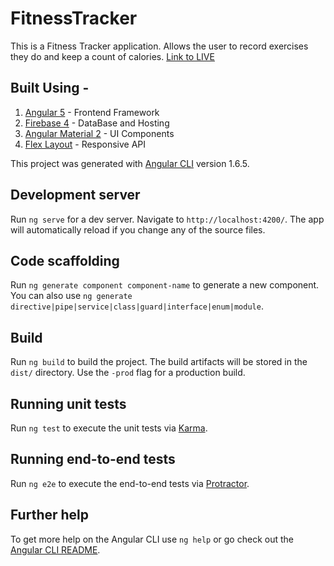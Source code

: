 # FitnessTracker
This is a Fitness Tracker application. Allows the user to record exercises they do and keep a count of calories.
[Link to LIVE](https://angular-fitnesstracker.firebaseapp.com)

## Built Using - 
1. [Angular 5](https://angular.io/) - Frontend Framework
2. [Firebase 4](https://firebase.google.com/) - DataBase and Hosting
3. [Angular Material 2](https://material.angular.io/) - UI Components
4. [Flex Layout](https://github.com/angular/flex-layout) - Responsive API

This project was generated with [Angular CLI](https://github.com/angular/angular-cli) version 1.6.5.

## Development server

Run `ng serve` for a dev server. Navigate to `http://localhost:4200/`. The app will automatically reload if you change any of the source files.

## Code scaffolding

Run `ng generate component component-name` to generate a new component. You can also use `ng generate directive|pipe|service|class|guard|interface|enum|module`.

## Build

Run `ng build` to build the project. The build artifacts will be stored in the `dist/` directory. Use the `-prod` flag for a production build.

## Running unit tests

Run `ng test` to execute the unit tests via [Karma](https://karma-runner.github.io).

## Running end-to-end tests

Run `ng e2e` to execute the end-to-end tests via [Protractor](http://www.protractortest.org/).

## Further help

To get more help on the Angular CLI use `ng help` or go check out the [Angular CLI README](https://github.com/angular/angular-cli/blob/master/README.md).
